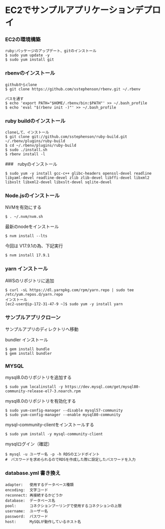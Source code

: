 # EC2でサンプルアプリケーションデプロイ

### EC2の環境構築

```
ruby:パッケージのアップデート、gitのインストール
$ sudo yum update -y
$ sudo yum install git
```

### rbenvのインストール
```
githubからclone
$ git clone https://github.com/sstephenson/rbenv.git ~/.rbenv
```

```
パスを通す
$ echo 'export PATH="$HOME/.rbenv/bin:$PATH"' >> ~/.bash_profile
$ echo 'eval "$(rbenv init -)"' >> ~/.bash_profile
```
### ruby buildのインストール
```
cloneして、インストール
$ git clone git://github.com/sstephenson/ruby-build.git ~/.rbenv/plugins/ruby-build
$ cd ~/.rbenv/plugins/ruby-build
$ sudo ./install.sh
$ rbenv install -l
```

###　rubyのインストール
```
$ sudo yum -y install gcc-c++ glibc-headers openssl-devel readline libyaml-devel readline-devel zlib zlib-devel libffi-devel libxml2 libxslt libxml2-devel libxslt-devel sqlite-devel
```
### Node.jsのインストール
NVMを有効にする
```
$ . ~/.nvm/nvm.sh
```
最新のnodeをインストール
```
$ nvm install --lts
```
今回は V17.9.1の為、下記実行
```
$ nvm install 17.9.1
```

### yarn インストール

AWSのリポジトリに追加
```
$ curl -sL https://dl.yarnpkg.com/rpm/yarn.repo | sudo tee /etc/yum.repos.d/yarn.repo
インストール
[ec2-user@ip-172-31-47-9 ~]$ sudo yum -y install yarn
```

### サンプルアプリクローン
サンプルアプリのディレクトリへ移動

bundler インストール
```
$ gem install bundle
$ gem install bundler
```
### MYSQL
mysql8.0のリポジトリを追加する

```
$ sudo yum localinstall -y https://dev.mysql.com/get/mysql80-community-release-el7-3.noarch.rpm
```

mysql8.0のリポジトリを有効化する

```
$ sudo yum-config-manager --disable mysql57-community
$ sudo yum-config-manager --enable mysql80-community

```

mysql-community-clientをインストールする

```
$ sudo yum install -y mysql-community-client
```

mysqlログイン（確認）

```
$ mysql -u ユーザー名 -p -h RDSのエンドポイント
#　パスワードを求められるのでRDSを作成した際に設定したパスワードを入力
```
### database.yml 書き換え
```
adapter:   使用するデータベース種類
encoding:  文字コード
reconnect: 再接続するかどうか
database:  データベース名
pool:      コネクションプーリングで使用するコネクションの上限
username:  ユーザー名
password:  パスワード
host:      MySQLが動作しているホスト名
```

